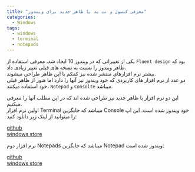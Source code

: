 ```yaml
---
title: "معرفی کنسول و نت پد با ظاهر جدید برای ویندوز"
categories:
  - Windows
tags:
  - windows
  - terminal
  - notepads
---
```


یکی از تغییراتی که در ویندوز 10 ایجاد شد، معرفی استفاده از `Fluent design` بود که ظاهر ویندوز را نسبت به نسخه های قبلی تغییر زیادی داد.  
بیشتر نرم افزارهای منتشر شده نیز کمکم با این ظاهر طراحی میشوند.  
دو عدد از نرم افزار های کاربردی که خود ویندوز نیز آنها را دارد اما هنوز از ظاهر قبلی خود استفاده میکنند، `Notepad` و `Consolte` میباشد.  

این دو نرم افزار با ظاهر جدید نیز طراحی شده اند که در این مطلب آنها را معرفی میکنیم.  
اولین نرم افزار Terminal میباشد که جایگزین Console خود ویندوز شده است. این اپ را میتوانید از لینک زیر دانلود کنید:  

[github](https://github.com/microsoft/terminal)  
[windows store](https://www.microsoft.com/en-us/p/windows-terminal/9n0dx20hk701)  

نرم افزار دوم Notepads میباشد که جایگزین Notepad ویندوز شده است:  

[github](https://github.com/JasonStein/Notepads)  
[windows store](https://www.microsoft.com/en-us/p/notepads-app/9nhl4nsc67wm)  
